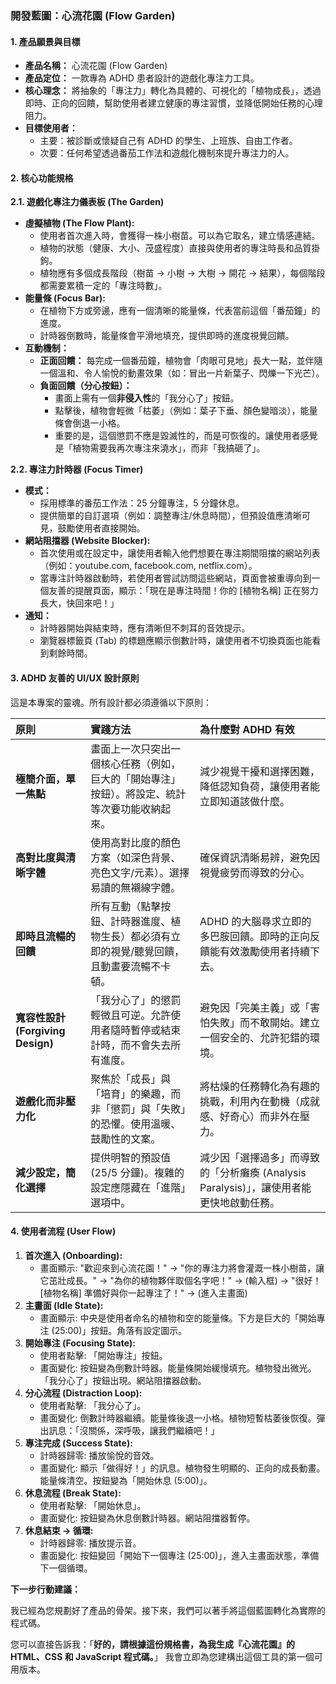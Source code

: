 ### **開發藍圖：心流花園 (Flow Garden)**

#### **1\. 產品願景與目標**

* **產品名稱：** 心流花園 (Flow Garden)  
* **產品定位：** 一款專為 ADHD 患者設計的遊戲化專注力工具。  
* **核心理念：** 將抽象的「專注力」轉化為具體的、可視化的「植物成長」，透過即時、正向的回饋，幫助使用者建立健康的專注習慣，並降低開始任務的心理阻力。  
* **目標使用者：**  
  * 主要：被診斷或懷疑自己有 ADHD 的學生、上班族、自由工作者。  
  * 次要：任何希望透過番茄工作法和遊戲化機制來提升專注力的人。

#### **2\. 核心功能規格**

**2.1. 遊戲化專注力儀表板 (The Garden)**

* **虛擬植物 (The Flow Plant):**  
  * 使用者首次進入時，會獲得一株小樹苗。可以為它取名，建立情感連結。  
  * 植物的狀態（健康、大小、茂盛程度）直接與使用者的專注時長和品質掛鉤。  
  * 植物應有多個成長階段（樹苗 \-\> 小樹 \-\> 大樹 \-\> 開花 \-\> 結果），每個階段都需要累積一定的「專注時數」。  
* **能量條 (Focus Bar):**  
  * 在植物下方或旁邊，應有一個清晰的能量條，代表當前這個「番茄鐘」的進度。  
  * 計時器倒數時，能量條會平滑地填充，提供即時的進度視覺回饋。  
* **互動機制：**  
  * **正面回饋：** 每完成一個番茄鐘，植物會「肉眼可見地」長大一點，並伴隨一個溫和、令人愉悅的動畫效果（如：冒出一片新葉子、閃爍一下光芒）。  
  * **負面回饋（分心按鈕）：**  
    * 畫面上需有一個**非侵入性**的「我分心了」按鈕。  
    * 點擊後，植物會輕微「枯萎」（例如：葉子下垂、顏色變暗淡），能量條會倒退一小格。  
    * 重要的是，這個懲罰不應是毀滅性的，而是可恢復的。讓使用者感覺是「植物需要我再次專注來澆水」，而非「我搞砸了」。

**2.2. 專注力計時器 (Focus Timer)**

* **模式：**  
  * 採用標準的番茄工作法：25 分鐘專注，5 分鐘休息。  
  * 提供簡單的自訂選項（例如：調整專注/休息時間），但預設值應清晰可見，鼓勵使用者直接開始。  
* **網站阻擋器 (Website Blocker):**  
  * 首次使用或在設定中，讓使用者輸入他們想要在專注期間阻擋的網站列表（例如：youtube.com, facebook.com, netflix.com）。  
  * 當專注計時器啟動時，若使用者嘗試訪問這些網站，頁面會被重導向到一個友善的提醒頁面，顯示：「現在是專注時間！你的 \[植物名稱\] 正在努力長大，快回來吧！」  
* **通知：**  
  * 計時器開始與結束時，應有清晰但不刺耳的音效提示。  
  * 瀏覽器標籤頁 (Tab) 的標題應顯示倒數計時，讓使用者不切換頁面也能看到剩餘時間。

#### **3\. ADHD 友善的 UI/UX 設計原則**

這是本專案的靈魂。所有設計都必須遵循以下原則：

| 原則 | 實踐方法 | 為什麼對 ADHD 有效 |
| :---- | :---- | :---- |
| **極簡介面，單一焦點** | 畫面上一次只突出一個核心任務（例如，巨大的「開始專注」按鈕）。將設定、統計等次要功能收納起來。 | 減少視覺干擾和選擇困難，降低認知負荷，讓使用者能立即知道該做什麼。 |
| **高對比度與清晰字體** | 使用高對比度的顏色方案（如深色背景、亮色文字/元素）。選擇易讀的無襯線字體。 | 確保資訊清晰易辨，避免因視覺疲勞而導致的分心。 |
| **即時且流暢的回饋** | 所有互動（點擊按鈕、計時器進度、植物生長）都必須有立即的視覺/聽覺回饋，且動畫要流暢不卡頓。 | ADHD 的大腦尋求立即的多巴胺回饋。即時的正向反饋能有效激勵使用者持續下去。 |
| **寬容性設計 (Forgiving Design)** | 「我分心了」的懲罰輕微且可逆。允許使用者隨時暫停或結束計時，而不會失去所有進度。 | 避免因「完美主義」或「害怕失敗」而不敢開始。建立一個安全的、允許犯錯的環境。 |
| **遊戲化而非壓力化** | 聚焦於「成長」與「培育」的樂趣，而非「懲罰」與「失敗」的恐懼。使用溫暖、鼓勵性的文案。 | 將枯燥的任務轉化為有趣的挑戰，利用內在動機（成就感、好奇心）而非外在壓力。 |
| **減少設定，簡化選擇** | 提供明智的預設值 (25/5 分鐘)。複雜的設定應隱藏在「進階」選項中。 | 減少因「選擇過多」而導致的「分析癱瘓 (Analysis Paralysis)」，讓使用者能更快地啟動任務。 |

#### **4\. 使用者流程 (User Flow)**

1. **首次進入 (Onboarding):**  
   * 畫面顯示: "歡迎來到心流花園！" \-\> "你的專注力將會灌溉一株小樹苗，讓它茁壯成長。" \-\> "為你的植物夥伴取個名字吧！" \-\> (輸入框) \-\> "很好！\[植物名稱\] 準備好與你一起專注了！" \-\> (進入主畫面)  
2. **主畫面 (Idle State):**  
   * 畫面顯示: 中央是使用者命名的植物和空的能量條。下方是巨大的「開始專注 (25:00)」按鈕。角落有設定圖示。  
3. **開始專注 (Focusing State):**  
   * 使用者點擊: 「開始專注」按鈕。  
   * 畫面變化: 按鈕變為倒數計時器。能量條開始緩慢填充。植物發出微光。「我分心了」按鈕出現。網站阻擋器啟動。  
4. **分心流程 (Distraction Loop):**  
   * 使用者點擊: 「我分心了」。  
   * 畫面變化: 倒數計時器繼續。能量條後退一小格。植物短暫枯萎後恢復。彈出訊息：「沒關係，深呼吸，讓我們繼續吧！」  
5. **專注完成 (Success State):**  
   * 計時器歸零: 播放愉悅的音效。  
   * 畫面變化: 顯示「做得好！」的訊息。植物發生明顯的、正向的成長動畫。能量條清空。按鈕變為「開始休息 (5:00)」。  
6. **休息流程 (Break State):**  
   * 使用者點擊: 「開始休息」。  
   * 畫面變化: 按鈕變為休息倒數計時器。網站阻擋器暫停。  
7. **休息結束 \-\> 循環:**  
   * 計時器歸零: 播放提示音。  
   * 畫面變化: 按鈕變回「開始下一個專注 (25:00)」，進入主畫面狀態，準備下一個循環。

**下一步行動建議：**

我已經為您規劃好了產品的骨架。接下來，我們可以著手將這個藍圖轉化為實際的程式碼。

您可以直接告訴我：「**好的，請根據這份規格書，為我生成『心流花園』的 HTML、CSS 和 JavaScript 程式碼。**」 我會立即為您建構出這個工具的第一個可用版本。
